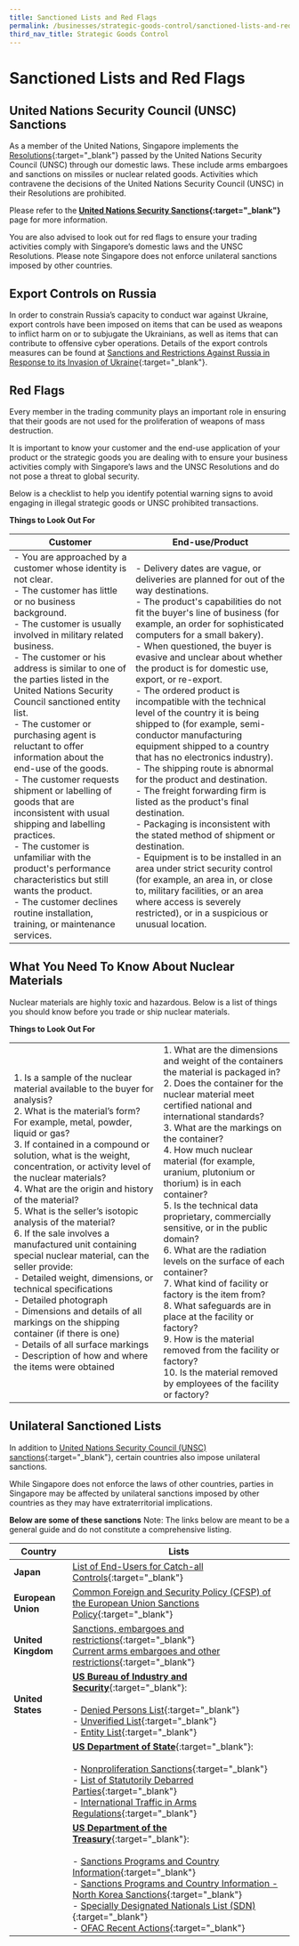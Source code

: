 ```yaml
---
title: Sanctioned Lists and Red Flags
permalink: /businesses/strategic-goods-control/sanctioned-lists-and-red-flags/
third_nav_title: Strategic Goods Control
---
```

# Sanctioned Lists and Red Flags

## United Nations Security Council (UNSC) Sanctions

As a member of the United Nations, Singapore implements the  [Resolutions](https://www.un.org/securitycouncil/content/resolutions){:target="_blank"}  passed by the United Nations Security Council (UNSC) through our domestic laws. These include arms embargoes and sanctions on missiles or nuclear related goods. Activities which contravene the decisions of the United Nations Security Council (UNSC) in their Resolutions are prohibited.

Please refer to the  **[United Nations Security Sanctions](/businesses/united-nations-security-council-sanctions/){:target="_blank"}** page for more information.

You are also advised to look out for red flags to ensure your trading activities comply with Singapore’s domestic laws and the UNSC Resolutions. Please note Singapore does not enforce unilateral sanctions imposed by other countries.

## Export Controls on Russia

In order to constrain Russia’s capacity to conduct war against Ukraine, export controls have been imposed on items that can be used as weapons to inflict harm on or to subjugate the Ukrainians, as well as items that can contribute to offensive cyber operations. Details of the export controls measures can be found at [Sanctions and Restrictions Against Russia in Response to its Invasion of Ukraine](https://www.mfa.gov.sg/Newsroom/Press-Statements-Transcripts-and-Photos/2022/03/20220305-sanctions){:target="_blank"}.

## Red Flags

Every member in the trading community plays an important role in ensuring that their goods are not used for the proliferation of weapons of mass destruction.

It is important to know your customer and the end-use application of your product or the strategic goods you are dealing with to ensure your business activities comply with Singapore’s laws and the UNSC Resolutions and do not pose a threat to global security.

Below is a checklist to help you identify potential warning signs to avoid engaging in illegal strategic goods or UNSC prohibited transactions.

**Things to Look Out For**

| **Customer** | **End-use/Product** |
|--|--|
| - You are approached by a customer whose identity is not clear. <br> - The customer has little or no business background. <br> - The customer is usually involved in military related business. <br> - The customer or his address is similar to one of the parties listed in the United Nations Security Council sanctioned entity list. <br> - The customer or purchasing agent is reluctant to offer information about the end-use of the goods. <br> - The customer requests shipment or labelling of goods that are inconsistent with usual shipping and labelling practices. <br> - The customer is unfamiliar with the product's performance characteristics but still wants the product. <br> - The customer declines routine installation, training, or maintenance services. | - Delivery dates are vague, or deliveries are planned for out of the way destinations. <br> - The product's capabilities do not fit the buyer's line of business (for example, an order for sophisticated computers for a small bakery). <br> - When questioned, the buyer is evasive and unclear about whether the product is for domestic use, export, or re-export. <br> - The ordered product is incompatible with the technical level of the country it is being shipped to (for example, semi-conductor manufacturing equipment shipped to a country that has no electronics industry). <br> - The shipping route is abnormal for the product and destination. <br> - The freight forwarding firm is listed as the product's final destination. <br> - Packaging is inconsistent with the stated method of shipment or destination. <br> - Equipment is to be installed in an area under strict security control (for example, an area in, or close to, military facilities, or an area where access is severely restricted), or in a suspicious or unusual location. |


## What You Need To Know About Nuclear Materials

Nuclear materials are highly toxic and hazardous. Below is a list of things you should know before you trade or ship nuclear materials.

**Things to Look Out For**

|  |  |
|--|--|
| 1. Is a sample of the nuclear material available to the buyer for analysis? <br> 2.   What is the material’s form? For example, metal, powder, liquid or gas? <br> 3.  If contained in a compound or solution, what is the weight, concentration, or activity level of the nuclear materials? <br> 4.  What are the origin and history of the material? <br> 5.  What is the seller’s isotopic analysis of the material? <br> 6.  If the sale involves a manufactured unit containing special nuclear material, can the seller provide: <br>  -   Detailed weight, dimensions, or technical specifications <br> -   Detailed photograph <br> -   Dimensions and details of all markings on the shipping container (if there is one) <br> -   Details of all surface markings <br> -   Description of how and where the items were obtained | 1.   What are the dimensions and weight of the containers the material is packaged in? <br> 2. Does the container for the nuclear material meet certified national and international standards? <br> 3. What are the markings on the container? <br> 4.  How much nuclear material (for example, uranium, plutonium or thorium) is in each container? <br> 5. Is the technical data proprietary, commercially sensitive, or in the public domain? <br> 6. What are the radiation levels on the surface of each container? <br> 7. What kind of facility or factory is the item from? <br> 8. What safeguards are in place at the facility or factory? <br> 9.  How is the material removed from the facility or factory? <br> 10. Is the material removed by employees of the facility or factory? |


## Unilateral Sanctioned Lists

In addition to  [United Nations Security Council (UNSC) sanctions](/businesses/united-nations-security-council-sanctions/){:target="_blank"}, certain countries also impose unilateral sanctions.

While Singapore does not enforce the laws of other countries, parties in Singapore may be affected by unilateral sanctions imposed by other countries as they may have extraterritorial implications.

**Below are some of these sanctions**
Note: The links below are meant to be a general guide and do not constitute a comprehensive listing.

| Country | Lists |
|--|--|
| **Japan** | [List of End-Users for Catch-all Controls](http://www.meti.go.jp/policy/anpo/englishpage.html){:target="_blank"} |
| **European Union** | [Common Foreign and Security Policy (CFSP) of the European Union Sanctions Policy](http://eeas.europa.eu/cfsp/sanctions/index_en.htm){:target="_blank"} |
| **United Kingdom** | [Sanctions, embargoes and restrictions](https://www.gov.uk/sanctions-embargoes-and-restrictions){:target="_blank"} <br> [Current arms embargoes and other restrictions](https://www.gov.uk/current-arms-embargoes-and-other-restrictions){:target="_blank"} |
| **United States** | [**US Bureau of Industry and Security**](http://www.bis.doc.gov/){:target="_blank"}: <br><br> - [Denied Persons List](http://www.bis.doc.gov/index.php/policy-guidance/lists-of-parties-of-concern/denied-persons-list){:target="_blank"} <br> - [Unverified List](http://www.bis.doc.gov/enforcement/unverifiedlist/unverified_parties.html){:target="_blank"} <br> - [Entity List](https://www.bis.doc.gov/index.php/policy-guidance/lists-of-parties-of-concern/entity-list){:target="_blank"} |
|  |  [**US Department of State**](http://www.state.gov/){:target="_blank"}: <br><br> - [Nonproliferation Sanctions](http://www.state.gov/t/isn/c15231.htm){:target="_blank"} <br> - [List of Statutorily Debarred Parties](https://www.pmddtc.state.gov/?id=ddtc_kb_article_page&sys_id=7188dac6db3cd30044f9ff621f961914){:target="_blank"} <br> - [International Traffic in Arms Regulations](https://www.pmddtc.state.gov/?id=ddtc_kb_article_page&sys_id=24d528fddbfc930044f9ff621f961987){:target="_blank"}|
|  | [**US Department of the Treasury**](http://www.treasury.gov/){:target="_blank"}: <br><br> - [Sanctions Programs and Country Information](http://www.treasury.gov/resource-center/sanctions/Programs/Pages/Programs.aspx){:target="_blank"} <br>  - [Sanctions Programs and Country Information - North Korea Sanctions](https://www.treasury.gov/resource-center/sanctions/Programs/pages/nkorea.aspx){:target="_blank"} <br> - [Specially Designated Nationals List (SDN)](http://www.treasury.gov/resource-center/sanctions/SDN-List/Pages/default.aspx){:target="_blank"} <br> - [OFAC Recent Actions](http://www.treasury.gov/resource-center/sanctions/OFAC-Enforcement/Pages/OFAC-Recent-Actions.aspx){:target="_blank"} |